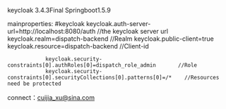 keycloak 3.4.3Final  Springboot1.5.9  

mainproperties:
			#keycloak
				keycloak.auth-server-url=http://localhost:8080/auth                //the keycloak  server url 
				keycloak.realm=dispatch-backend                                          //Realm
				keycloak.public-client=true
				keycloak.resource=dispatch-backend                                      //Client-id

				keycloak.security-constraints[0].authRoles[0]=dispatch_role_admin       //Role
				keycloak.security-constraints[0].securityCollections[0].patterns[0]=/*    //Resources need be protected
				
				
connect：cuijia_xu@sina.com